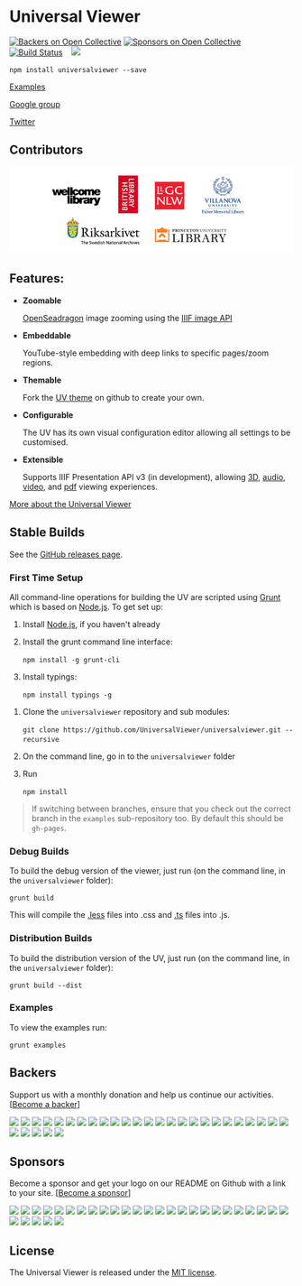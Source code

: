 # Universal Viewer

[![Backers on Open Collective](https://opencollective.com/universalviewer/backers/badge.svg)](#backers)
[![Sponsors on Open Collective](https://opencollective.com/universalviewer/sponsors/badge.svg)](#sponsors)
[![Build Status](https://travis-ci.org/UniversalViewer/universalviewer.svg?branch=master)](https://travis-ci.org/UniversalViewer/universalviewer) 
&nbsp;&nbsp;
<a href="https://universalviewerinvite.herokuapp.com"><img src="https://worldvectorlogo.com/logos/slack.svg" width="60" /></a>

    npm install universalviewer --save

[Examples](http://universalviewer.io/examples/)

[Google group](https://groups.google.com/forum/#!forum/universalviewer)

[Twitter](https://twitter.com/universalviewer)

## Contributors

![Contributors](https://raw.githubusercontent.com/UniversalViewer/assets/master/logos.jpg "Contributors")

## Features:

- **Zoomable**
  <p><a href="https://openseadragon.github.io/">OpenSeadragon</a> image zooming using the <a href="http://iiif.io/api/image/2.0/">IIIF image API</a></p>
- **Embeddable**
  <p>YouTube-style embedding with deep links to specific pages/zoom regions.</p>
- **Themable**
  <p>Fork the <a href="https://github.com/UniversalViewer/uv-en-GB-theme">UV theme</a> on github to create your own.</p>
- **Configurable**
  <p>The UV has its own visual configuration editor allowing all settings to be customised.</p>
- **Extensible**
  <p>Supports IIIF Presentation API v3 (in development), allowing <a href="http://universalviewer.io/examples/?manifest=http://files.universalviewer.io/manifests/nelis/ecorche.json">3D</a>, <a href="http://universalviewer.io/examples/?manifest=http://wellcomelibrary.org/iiif/b17307922/manifest">audio</a>, <a href="http://universalviewer.io/examples/?manifest=http://wellcomelibrary.org/iiif/b16659090/manifest">video</a>, and <a href="http://universalviewer.io/examples/?manifest=http://wellcomelibrary.org/iiif/b17502792/manifest">pdf</a> viewing experiences.</p>

[More about the Universal Viewer](https://github.com/UniversalViewer/universalviewer/wiki/About)

## Stable Builds

See the [GitHub releases page](https://github.com/UniversalViewer/UniversalViewer/releases).

### First Time Setup

All command-line operations for building the UV are scripted using [Grunt](http://gruntjs.com/) which is based on [Node.js](http://nodejs.org/). To get set up:

1. Install [Node.js](http://nodejs.org), if you haven't already

1. Install the grunt command line interface:

    `npm install -g grunt-cli`

1. Install typings:

    `npm install typings -g`

<!--
1. Install [Sorcery](https://github.com/Rich-Harris/sorcery):

    npm install -g sorcery
-->
1. Clone the `universalviewer` repository and sub modules:

    `git clone https://github.com/UniversalViewer/universalviewer.git --recursive`

1. On the command line, go in to the `universalviewer` folder

1. Run

    `npm install`

> If switching between branches, ensure that you check out the correct branch in the `examples` sub-repository too. By default this should be `gh-pages`.

### Debug Builds

To build the debug version of the viewer, just run (on the command line, in the `universalviewer` folder):

    grunt build

This will compile the [.less](http://lesscss.org) files into .css and [.ts](http://typescriptlang.org) files into .js.

### Distribution Builds

To build the distribution version of the UV, just run (on the command line, in the `universalviewer` folder):

    grunt build --dist

### Examples

To view the examples run:

    grunt examples

## Backers

Support us with a monthly donation and help us continue our activities. [[Become a backer](https://opencollective.com/universalviewer#backer)]

<a href="https://opencollective.com/universalviewer/backer/0/website" target="_blank"><img src="https://opencollective.com/universalviewer/backer/0/avatar.svg"></a>
<a href="https://opencollective.com/universalviewer/backer/1/website" target="_blank"><img src="https://opencollective.com/universalviewer/backer/1/avatar.svg"></a>
<a href="https://opencollective.com/universalviewer/backer/2/website" target="_blank"><img src="https://opencollective.com/universalviewer/backer/2/avatar.svg"></a>
<a href="https://opencollective.com/universalviewer/backer/3/website" target="_blank"><img src="https://opencollective.com/universalviewer/backer/3/avatar.svg"></a>
<a href="https://opencollective.com/universalviewer/backer/4/website" target="_blank"><img src="https://opencollective.com/universalviewer/backer/4/avatar.svg"></a>
<a href="https://opencollective.com/universalviewer/backer/5/website" target="_blank"><img src="https://opencollective.com/universalviewer/backer/5/avatar.svg"></a>
<a href="https://opencollective.com/universalviewer/backer/6/website" target="_blank"><img src="https://opencollective.com/universalviewer/backer/6/avatar.svg"></a>
<a href="https://opencollective.com/universalviewer/backer/7/website" target="_blank"><img src="https://opencollective.com/universalviewer/backer/7/avatar.svg"></a>
<a href="https://opencollective.com/universalviewer/backer/8/website" target="_blank"><img src="https://opencollective.com/universalviewer/backer/8/avatar.svg"></a>
<a href="https://opencollective.com/universalviewer/backer/9/website" target="_blank"><img src="https://opencollective.com/universalviewer/backer/9/avatar.svg"></a>
<a href="https://opencollective.com/universalviewer/backer/10/website" target="_blank"><img src="https://opencollective.com/universalviewer/backer/10/avatar.svg"></a>
<a href="https://opencollective.com/universalviewer/backer/11/website" target="_blank"><img src="https://opencollective.com/universalviewer/backer/11/avatar.svg"></a>
<a href="https://opencollective.com/universalviewer/backer/12/website" target="_blank"><img src="https://opencollective.com/universalviewer/backer/12/avatar.svg"></a>
<a href="https://opencollective.com/universalviewer/backer/13/website" target="_blank"><img src="https://opencollective.com/universalviewer/backer/13/avatar.svg"></a>
<a href="https://opencollective.com/universalviewer/backer/14/website" target="_blank"><img src="https://opencollective.com/universalviewer/backer/14/avatar.svg"></a>
<a href="https://opencollective.com/universalviewer/backer/15/website" target="_blank"><img src="https://opencollective.com/universalviewer/backer/15/avatar.svg"></a>
<a href="https://opencollective.com/universalviewer/backer/16/website" target="_blank"><img src="https://opencollective.com/universalviewer/backer/16/avatar.svg"></a>
<a href="https://opencollective.com/universalviewer/backer/17/website" target="_blank"><img src="https://opencollective.com/universalviewer/backer/17/avatar.svg"></a>
<a href="https://opencollective.com/universalviewer/backer/18/website" target="_blank"><img src="https://opencollective.com/universalviewer/backer/18/avatar.svg"></a>
<a href="https://opencollective.com/universalviewer/backer/19/website" target="_blank"><img src="https://opencollective.com/universalviewer/backer/19/avatar.svg"></a>
<a href="https://opencollective.com/universalviewer/backer/20/website" target="_blank"><img src="https://opencollective.com/universalviewer/backer/20/avatar.svg"></a>
<a href="https://opencollective.com/universalviewer/backer/21/website" target="_blank"><img src="https://opencollective.com/universalviewer/backer/21/avatar.svg"></a>
<a href="https://opencollective.com/universalviewer/backer/22/website" target="_blank"><img src="https://opencollective.com/universalviewer/backer/22/avatar.svg"></a>
<a href="https://opencollective.com/universalviewer/backer/23/website" target="_blank"><img src="https://opencollective.com/universalviewer/backer/23/avatar.svg"></a>
<a href="https://opencollective.com/universalviewer/backer/24/website" target="_blank"><img src="https://opencollective.com/universalviewer/backer/24/avatar.svg"></a>
<a href="https://opencollective.com/universalviewer/backer/25/website" target="_blank"><img src="https://opencollective.com/universalviewer/backer/25/avatar.svg"></a>
<a href="https://opencollective.com/universalviewer/backer/26/website" target="_blank"><img src="https://opencollective.com/universalviewer/backer/26/avatar.svg"></a>
<a href="https://opencollective.com/universalviewer/backer/27/website" target="_blank"><img src="https://opencollective.com/universalviewer/backer/27/avatar.svg"></a>
<a href="https://opencollective.com/universalviewer/backer/28/website" target="_blank"><img src="https://opencollective.com/universalviewer/backer/28/avatar.svg"></a>
<a href="https://opencollective.com/universalviewer/backer/29/website" target="_blank"><img src="https://opencollective.com/universalviewer/backer/29/avatar.svg"></a>


## Sponsors

Become a sponsor and get your logo on our README on Github with a link to your site. [[Become a sponsor](https://opencollective.com/universalviewer#sponsor)]

<a href="https://opencollective.com/universalviewer/sponsor/0/website" target="_blank"><img src="https://opencollective.com/universalviewer/sponsor/0/avatar.svg"></a>
<a href="https://opencollective.com/universalviewer/sponsor/1/website" target="_blank"><img src="https://opencollective.com/universalviewer/sponsor/1/avatar.svg"></a>
<a href="https://opencollective.com/universalviewer/sponsor/2/website" target="_blank"><img src="https://opencollective.com/universalviewer/sponsor/2/avatar.svg"></a>
<a href="https://opencollective.com/universalviewer/sponsor/3/website" target="_blank"><img src="https://opencollective.com/universalviewer/sponsor/3/avatar.svg"></a>
<a href="https://opencollective.com/universalviewer/sponsor/4/website" target="_blank"><img src="https://opencollective.com/universalviewer/sponsor/4/avatar.svg"></a>
<a href="https://opencollective.com/universalviewer/sponsor/5/website" target="_blank"><img src="https://opencollective.com/universalviewer/sponsor/5/avatar.svg"></a>
<a href="https://opencollective.com/universalviewer/sponsor/6/website" target="_blank"><img src="https://opencollective.com/universalviewer/sponsor/6/avatar.svg"></a>
<a href="https://opencollective.com/universalviewer/sponsor/7/website" target="_blank"><img src="https://opencollective.com/universalviewer/sponsor/7/avatar.svg"></a>
<a href="https://opencollective.com/universalviewer/sponsor/8/website" target="_blank"><img src="https://opencollective.com/universalviewer/sponsor/8/avatar.svg"></a>
<a href="https://opencollective.com/universalviewer/sponsor/9/website" target="_blank"><img src="https://opencollective.com/universalviewer/sponsor/9/avatar.svg"></a>
<a href="https://opencollective.com/universalviewer/sponsor/10/website" target="_blank"><img src="https://opencollective.com/universalviewer/sponsor/10/avatar.svg"></a>
<a href="https://opencollective.com/universalviewer/sponsor/11/website" target="_blank"><img src="https://opencollective.com/universalviewer/sponsor/11/avatar.svg"></a>
<a href="https://opencollective.com/universalviewer/sponsor/12/website" target="_blank"><img src="https://opencollective.com/universalviewer/sponsor/12/avatar.svg"></a>
<a href="https://opencollective.com/universalviewer/sponsor/13/website" target="_blank"><img src="https://opencollective.com/universalviewer/sponsor/13/avatar.svg"></a>
<a href="https://opencollective.com/universalviewer/sponsor/14/website" target="_blank"><img src="https://opencollective.com/universalviewer/sponsor/14/avatar.svg"></a>
<a href="https://opencollective.com/universalviewer/sponsor/15/website" target="_blank"><img src="https://opencollective.com/universalviewer/sponsor/15/avatar.svg"></a>
<a href="https://opencollective.com/universalviewer/sponsor/16/website" target="_blank"><img src="https://opencollective.com/universalviewer/sponsor/16/avatar.svg"></a>
<a href="https://opencollective.com/universalviewer/sponsor/17/website" target="_blank"><img src="https://opencollective.com/universalviewer/sponsor/17/avatar.svg"></a>
<a href="https://opencollective.com/universalviewer/sponsor/18/website" target="_blank"><img src="https://opencollective.com/universalviewer/sponsor/18/avatar.svg"></a>
<a href="https://opencollective.com/universalviewer/sponsor/19/website" target="_blank"><img src="https://opencollective.com/universalviewer/sponsor/19/avatar.svg"></a>
<a href="https://opencollective.com/universalviewer/sponsor/20/website" target="_blank"><img src="https://opencollective.com/universalviewer/sponsor/20/avatar.svg"></a>
<a href="https://opencollective.com/universalviewer/sponsor/21/website" target="_blank"><img src="https://opencollective.com/universalviewer/sponsor/21/avatar.svg"></a>
<a href="https://opencollective.com/universalviewer/sponsor/22/website" target="_blank"><img src="https://opencollective.com/universalviewer/sponsor/22/avatar.svg"></a>
<a href="https://opencollective.com/universalviewer/sponsor/23/website" target="_blank"><img src="https://opencollective.com/universalviewer/sponsor/23/avatar.svg"></a>
<a href="https://opencollective.com/universalviewer/sponsor/24/website" target="_blank"><img src="https://opencollective.com/universalviewer/sponsor/24/avatar.svg"></a>
<a href="https://opencollective.com/universalviewer/sponsor/25/website" target="_blank"><img src="https://opencollective.com/universalviewer/sponsor/25/avatar.svg"></a>
<a href="https://opencollective.com/universalviewer/sponsor/26/website" target="_blank"><img src="https://opencollective.com/universalviewer/sponsor/26/avatar.svg"></a>
<a href="https://opencollective.com/universalviewer/sponsor/27/website" target="_blank"><img src="https://opencollective.com/universalviewer/sponsor/27/avatar.svg"></a>
<a href="https://opencollective.com/universalviewer/sponsor/28/website" target="_blank"><img src="https://opencollective.com/universalviewer/sponsor/28/avatar.svg"></a>
<a href="https://opencollective.com/universalviewer/sponsor/29/website" target="_blank"><img src="https://opencollective.com/universalviewer/sponsor/29/avatar.svg"></a>

## License

The Universal Viewer is released under the [MIT license](https://github.com/UniversalViewer/universalviewer/blob/master/LICENSE.txt).
